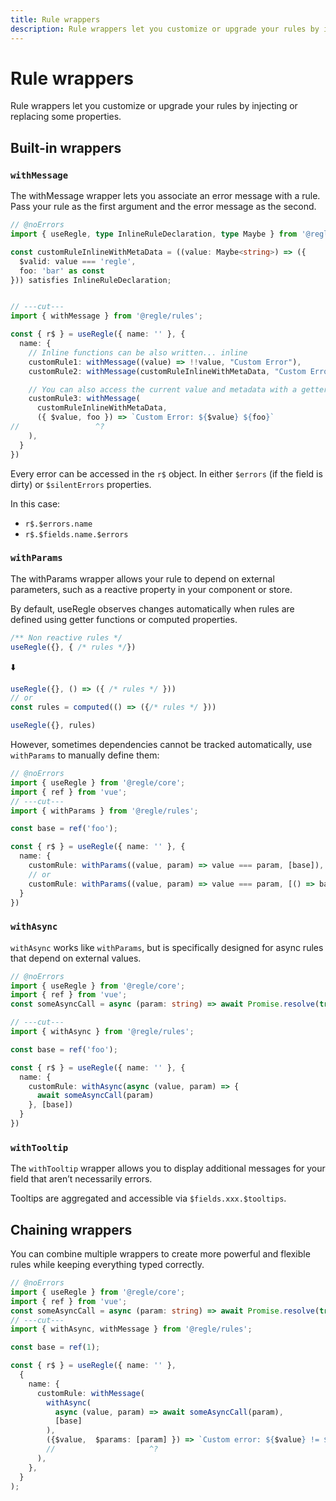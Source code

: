 ```yaml
---
title: Rule wrappers
description: Rule wrappers let you customize or upgrade your rules by injecting or replacing some properties.
---
```


# Rule wrappers

Rule wrappers let you customize or upgrade your rules by injecting or replacing some properties.

## Built-in wrappers

### `withMessage`

The withMessage wrapper lets you associate an error message with a rule. Pass your rule as the first argument and the error message as the second.

``` ts twoslash {5-13}
// @noErrors
import { useRegle, type InlineRuleDeclaration, type Maybe } from '@regle/core';

const customRuleInlineWithMetaData = ((value: Maybe<string>) => ({
  $valid: value === 'regle',
  foo: 'bar' as const
})) satisfies InlineRuleDeclaration;


// ---cut---
import { withMessage } from '@regle/rules';

const { r$ } = useRegle({ name: '' }, {
  name: {
    // Inline functions can be also written... inline
    customRule1: withMessage((value) => !!value, "Custom Error"),
    customRule2: withMessage(customRuleInlineWithMetaData, "Custom Error"),

    // You can also access the current value and metadata with a getter function
    customRule3: withMessage(
      customRuleInlineWithMetaData, 
      ({ $value, foo }) => `Custom Error: ${$value} ${foo}`
//                 ^?
    ), 
  }
})
```

Every error can be accessed in the `r$` object. In either `$errors` (if the field is dirty) or `$silentErrors` properties.

In this case:

- `r$.$errors.name`
- `r$.$fields.name.$errors`

### `withParams`

The withParams wrapper allows your rule to depend on external parameters, such as a reactive property in your component or store.

By default, useRegle observes changes automatically when rules are defined using getter functions or computed properties.


```ts
/** Non reactive rules */
useRegle({}, { /* rules */})
```

⬇️

```ts
useRegle({}, () => ({ /* rules */ }))
// or
const rules = computed(() => ({/* rules */ }))

useRegle({}, rules)
```

However, sometimes dependencies cannot be tracked automatically, use `withParams` to manually define them:

``` ts twoslash {7-9}
// @noErrors
import { useRegle } from '@regle/core';
import { ref } from 'vue';
// ---cut---
import { withParams } from '@regle/rules';

const base = ref('foo');

const { r$ } = useRegle({ name: '' }, {
  name: {
    customRule: withParams((value, param) => value === param, [base]),
    // or
    customRule: withParams((value, param) => value === param, [() => base.value]),
  }
})
```


### `withAsync`

`withAsync` works like `withParams`, but is specifically designed for async rules that depend on external values.

``` ts twoslash {7}
// @noErrors
import { useRegle } from '@regle/core';
import { ref } from 'vue';
const someAsyncCall = async (param: string) => await Promise.resolve(true);

// ---cut---
import { withAsync } from '@regle/rules';

const base = ref('foo');

const { r$ } = useRegle({ name: '' }, {
  name: {
    customRule: withAsync(async (value, param) => {
      await someAsyncCall(param)
    }, [base])
  }
})
```

### `withTooltip`

The `withTooltip` wrapper allows you to display additional messages for your field that aren’t necessarily errors. 

Tooltips are aggregated and accessible via `$fields.xxx.$tooltips`.


## Chaining wrappers

You can combine multiple wrappers to create more powerful and flexible rules while keeping everything typed correctly.

``` ts twoslash {9-14}
// @noErrors
import { useRegle } from '@regle/core';
import { ref } from 'vue';
const someAsyncCall = async (param: string) => await Promise.resolve(true);
// ---cut---
import { withAsync, withMessage } from '@regle/rules';

const base = ref(1);

const { r$ } = useRegle({ name: '' },
  {
    name: {
      customRule: withMessage(
        withAsync(
          async (value, param) => await someAsyncCall(param),
          [base]
        ),
        ({$value,  $params: [param] }) => `Custom error: ${$value} != ${param}`
        //                     ^?
      ),
    },
  }
);
```
